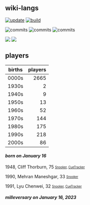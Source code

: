 ## wiki-langs
[![update](https://github.com/dreamerminsk/wiki-langs/actions/workflows/update-tables.yml/badge.svg)](https://github.com/dreamerminsk/wiki-langs/actions/workflows/update-tables.yml)
[![build](https://github.com/dreamerminsk/wiki-langs/actions/workflows/build.yml/badge.svg)](https://github.com/dreamerminsk/wiki-langs/actions/workflows/build.yml)

![commits](https://img.shields.io/github/commit-activity/y/dreamerminsk/wiki-langs)
![commits](https://img.shields.io/github/commit-activity/m/dreamerminsk/wiki-langs)
![commits](https://img.shields.io/github/commit-activity/w/dreamerminsk/wiki-langs)

![](https://img.shields.io/github/languages/code-size/dreamerminsk/wiki-langs)
![](https://img.shields.io/github/repo-size/dreamerminsk/wiki-langs)

## players
| births | players |
| :----: | ------: |
| 0000s | 2665 |
| 1930s | 2 |
| 1940s | 9 |
| 1950s | 13 |
| 1960s | 52 |
| 1970s | 144 |
| 1980s | 175 |
| 1990s | 218 |
| 2000s | 86 |

#### ***born on January 16***
1948, Cliff Thorburn, 75 <sub><sup>[Snooker](http://www.snooker.org/res/index.asp?player=470), [CueTracker](http://cuetracker.net/Players/cliff-thorburn/)</sup></sub>

1990, Mehran Maneshgar, 33 <sub><sup>[Snooker](http://www.snooker.org/res/index.asp?player=2889)</sup></sub>

1991, Lyu Chenwei, 32 <sub><sup>[Snooker](http://www.snooker.org/res/index.asp?player=510), [CueTracker](http://cuetracker.net/Players/lyu-chenwei/)</sup></sub>


#### ***milleversary on January 16, 2023***



